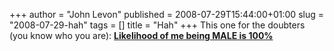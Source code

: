 +++
author = "John Levon"
published = 2008-07-29T15:44:00+01:00
slug = "2008-07-29-hah"
tags = []
title = "Hah"
+++
This one for the doubters (you know who you are): [**Likelihood of me
being MALE is
100%**](http://www.mikeonads.com/2008/07/13/using-your-browser-url-history-estimate-gender/)
